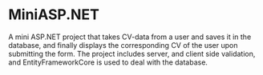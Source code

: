 # MiniASP.NET
A mini ASP.NET project that takes CV-data from a user and saves it in the database, and finally displays the corresponding CV of the user upon submitting the form. The project includes server, and client side validation, and EntityFrameworkCore is used to deal with the database. 
